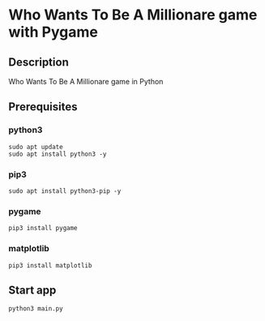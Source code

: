 # Who Wants To Be A Millionare game with Pygame

## Description

Who Wants To Be A Millionare game in Python

## Prerequisites

### python3

```
sudo apt update
sudo apt install python3 -y
```

### pip3

```
sudo apt install python3-pip -y
```

### pygame

```
pip3 install pygame
```

### matplotlib

```
pip3 install matplotlib
```


## Start app

```
python3 main.py
``` 
